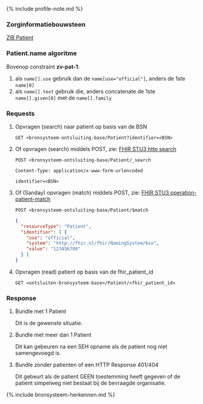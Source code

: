 {% include profile-note.md %}

### Zorginformatiebouwsteen

[ZIB Patient](https://zibs.nl/wiki/Patient-v3.1(2017NL))

### Patient.name algoritme

Bovenop constraint **zv-pat-1**:
1. als ``name[].use`` gebruik dan de ``name[use="official"]``, anders de 1ste ``name[0]``
1. als ``name[].text`` gebruik die, anders concatenate de 1ste ``name[].given[0]`` met de ``name[].family``

### Requests

1. Opvragen (search) naar patient op basis van de BSN

    `GET <bronsysteem-ontsluiting-base/Patient?identifier=<BSN>`

1. Of opvragen (search) middels POST, zie: [FHIR STU3 http search](https://hl7.org/fhir/STU3/http.html#search)

    `POST <bronsysteem-ontsluiting-base/Patient/_search`

    `Content-Type: application/x-www-form-urlencoded`

    `identifier=<BSN>`

1. Of (Sanday) opvragen (match) middels POST, zie: [FHIR STU3 operation-patient-match](https://hl7.org/fhir/STU3/operation-patient-match.html)

    `POST <bronsysteem-ontsluiting-base/Patient/$match`

    ```json
    {
      "resourceType": "Patient",
      "identifier": [ {
        "use": "official",
        "system": "http://fhir.nl/fhir/NamingSystem/bsn",
        "value": "123456789"
      } ]
    }
    ```

1. Opvragen (read) patient op basis van de fhir_patient_id

    `GET <ontsluiten-bronsysteem-base>/Patient/<fhir_patient_id>`

### Response

1. Bundle met 1 Patient

    Dit is de gewenste situatie.

1. Bundle met meer dan 1 Patient

    Dit kan gebeuren na een SEH opname als de patient nog niet samengevoegd is.

1. Bundle zonder patienten of een HTTP Response 401/404

    Dit gebeurt als de patient GEEN toestemming heeft gegeven of de patient simpelweg niet bestaat bij de bevraagde organisatie.

{% include bronsysteem-herkennen.md %}